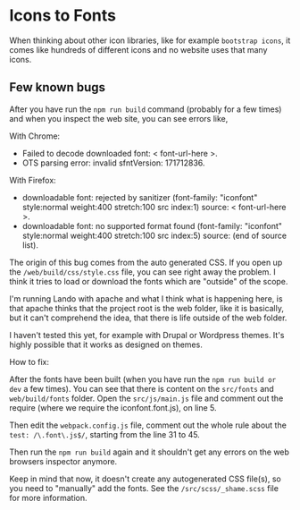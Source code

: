 # Icons to Fonts

When thinking about other icon libraries, like for example `bootstrap icons`, it comes like hundreds of different icons and no website uses that many icons.

## Few known bugs

After you have run the `npm run build` command (probably for a few times) and when you inspect the web site, you can see errors like,

With Chrome:

- Failed to decode downloaded font: < font-url-here >.
- OTS parsing error: invalid sfntVersion: 171712836.

With Firefox:

- downloadable font: rejected by sanitizer (font-family: "iconfont" style:normal weight:400 stretch:100 src index:1) source: < font-url-here >.
- downloadable font: no supported format found (font-family: "iconfont" style:normal weight:400 stretch:100 src index:5) source: (end of source list).

The origin of this bug comes from the auto generated CSS. If you open up the `/web/build/css/style.css` file, you can see right away the problem. I think it tries to load or download the fonts which are "outside" of the scope.

I'm running Lando with apache and what I think what is happening here, is that apache thinks that the project root is the web folder, like it is basically, but it can't comprehend the idea, that there is life outside of the web folder.

I haven't tested this yet, for example with Drupal or Wordpress themes. It's highly possible that it works as designed on themes.

How to fix:

After the fonts have been built (when you have run the `npm run build or dev` a few times). You can see that there is content on the `src/fonts` and `web/build/fonts` folder. Open the `src/js/main.js` file and comment out the require (where we require the iconfont.font.js), on line 5.

Then edit the `webpack.config.js` file, comment out the whole rule about the `test: /\.font\.js$/`, starting from the line 31 to 45.

Then run the `npm run build` again and it shouldn't get any errors on the web browsers inspector anymore.

Keep in mind that now, it doesn't create any autogenerated CSS file(s), so you need to "manually" add the fonts. See the `/src/scss/_shame.scss` file for more information.
